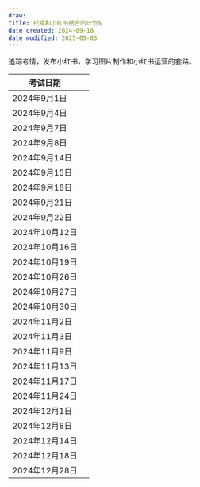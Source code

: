 ```yaml
---
draw:
title: 托福和小红书结合的计划$
date created: 2024-09-10
date modified: 2025-05-03
---
```


追踪考情，发布小红书，学习图片制作和小红书运营的套路。

| 考试日期        |     |
| ----------- | --- |
| 2024年9月1日   |     |
| 2024年9月4日   |     |
| 2024年9月7日   |     |
| 2024年9月8日   |     |
| 2024年9月14日  |     |
| 2024年9月15日  |     |
| 2024年9月18日  |     |
| 2024年9月21日  |     |
| 2024年9月22日  |     |
| 2024年10月12日 |     |
| 2024年10月16日 |     |
| 2024年10月19日 |     |
| 2024年10月26日 |     |
| 2024年10月27日 |     |
| 2024年10月30日 |     |
| 2024年11月2日  |     |
| 2024年11月3日  |     |
| 2024年11月9日  |     |
| 2024年11月13日 |     |
| 2024年11月17日 |     |
| 2024年11月24日 |     |
| 2024年12月1日  |     |
| 2024年12月8日  |     |
| 2024年12月14日 |     |
| 2024年12月18日 |     |
| 2024年12月28日 |     |
